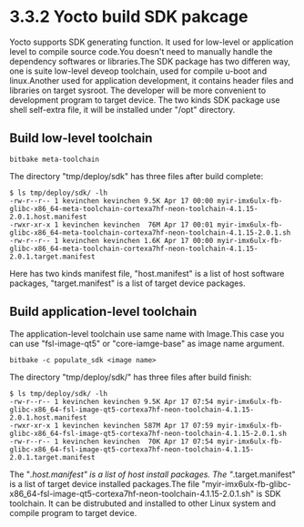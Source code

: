 # 3.3.2 Yocto build SDK pakcage

Yocto supports SDK generating function. It used for low-level or application level to compile source code.You doesn't need to manually handle the dependency softwares or libraries.The SDK package has two differen way, one is suite low-level deveop toolchain, used for compile u-boot and linux.Another used for application development, it contains header files and libraries on target sysroot. The developer will be more
convenient to development program to target device. The two kinds SDK package use shell self-extra file, it will be installed under "/opt" directory.

## Build low-level toolchain

```
bitbake meta-toolchain
```

The directory "tmp/deploy/sdk" has three files after build complete:

```
$ ls tmp/deploy/sdk/ -lh
-rw-r--r-- 1 kevinchen kevinchen 9.5K Apr 17 00:00 myir-imx6ulx-fb-glibc-x86_64-meta-toolchain-cortexa7hf-neon-toolchain-4.1.15-2.0.1.host.manifest
-rwxr-xr-x 1 kevinchen kevinchen  76M Apr 17 00:01 myir-imx6ulx-fb-glibc-x86_64-meta-toolchain-cortexa7hf-neon-toolchain-4.1.15-2.0.1.sh
-rw-r--r-- 1 kevinchen kevinchen 1.6K Apr 17 00:00 myir-imx6ulx-fb-glibc-x86_64-meta-toolchain-cortexa7hf-neon-toolchain-4.1.15-2.0.1.target.manifest
```
Here has two kinds manifest file, "host.manifest" is a list of host software packages, "target.manifest" is a list of target device packages.


## Build application-level toolchain

The application-level toolchain use same name with Image.This case you can use "fsl-image-qt5" or "core-iamge-base" as image name argument.

```
bitbake -c populate_sdk <image name>
```

The directory "tmp/deploy/sdk/" has three files after build finish:

```
$ ls tmp/deploy/sdk/ -lh
-rw-r--r-- 1 kevinchen kevinchen 9.5K Apr 17 07:54 myir-imx6ulx-fb-glibc-x86_64-fsl-image-qt5-cortexa7hf-neon-toolchain-4.1.15-2.0.1.host.manifest
-rwxr-xr-x 1 kevinchen kevinchen 587M Apr 17 07:59 myir-imx6ulx-fb-glibc-x86_64-fsl-image-qt5-cortexa7hf-neon-toolchain-4.1.15-2.0.1.sh
-rw-r--r-- 1 kevinchen kevinchen  70K Apr 17 07:54 myir-imx6ulx-fb-glibc-x86_64-fsl-image-qt5-cortexa7hf-neon-toolchain-4.1.15-2.0.1.target.manifest
```

The "*.host.manifest" is a list of host install packages. The "*.target.manifest" is a list of target device installed packages.The file "myir-imx6ulx-fb-glibc-x86_64-fsl-image-qt5-cortexa7hf-neon-toolchain-4.1.15-2.0.1.sh" is SDK toolchain. It can be distrubuted and installed to other Linux system and compile program to target device.
